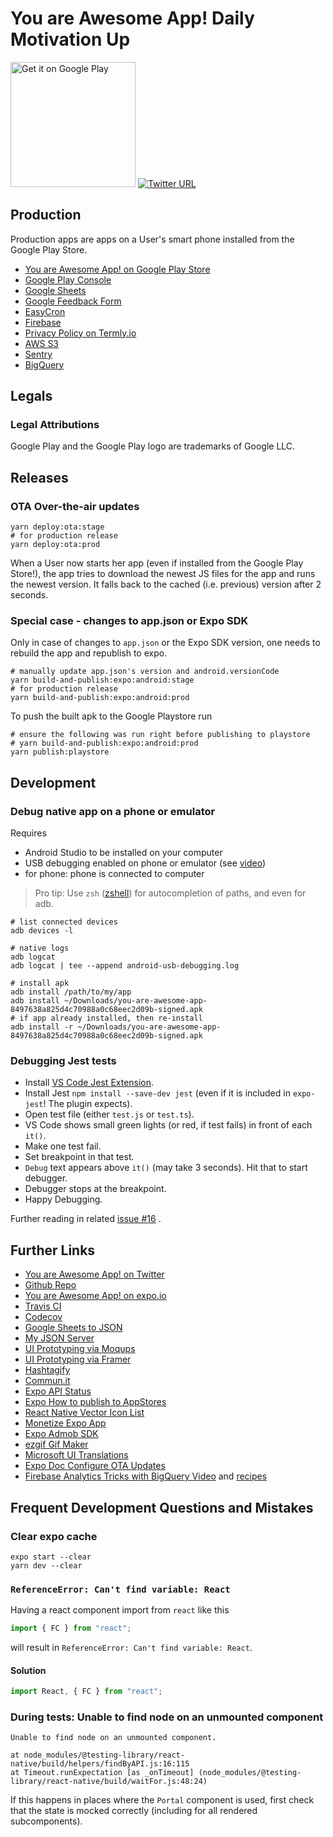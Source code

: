 # You are Awesome App! Daily Motivation Up

<a href='https://play.google.com/store/apps/details?id=eu.kraenz.youareawesomeapp&pcampaignid=pcampaignidMKT-Other-global-all-co-prtnr-py-PartBadge-Mar2515-1'><img alt='Get it on Google Play' src='https://play.google.com/intl/en_us/badges/static/images/badges/en_badge_web_generic.png' width="200"/></a>
[![Twitter URL](https://img.shields.io/twitter/url/https/twitter.com/fold_left.svg?style=social&label=Follow%20%40YouareAwesomeA2)](https://twitter.com/YouareAwesomeA2?ref_src=twsrc%5Etfw)

## Production

Production apps are apps on a User's smart phone installed from the Google Play Store.

- [You are Awesome App! on Google Play Store](https://play.google.com/store/apps/details?id=eu.kraenz.youareawesomeapp)
- [Google Play Console](https://play.google.com/apps/publish/)
- [Google Sheets](https://docs.google.com/spreadsheets/)
- [Google Feedback Form](https://docs.google.com/forms/d/1Ta0uvtyu36AI8v9rBJ_2d87Y0yNejEMOe8juLXKcwrY/edit)
- [EasyCron](https://www.easycron.com/user)
- [Firebase](https://console.firebase.google.com/u/0/project/youareawesomeapp-c8835/overview)
- [Privacy Policy on Termly.io](https://app.termly.io/dashboard/website/548360/privacy-policy)
- [AWS S3](https://s3.console.aws.amazon.com/s3/home?region=eu-central-1)
- [Sentry](https://sentry.io/organizations/you-are-awesome-app/issues/)
- [BigQuery](https://console.cloud.google.com/bigquery?project=youareawesomeapp-c8835)

## Legals

### Legal Attributions

Google Play and the Google Play logo are trademarks of Google LLC.

## Releases

### OTA Over-the-air updates

```shell
yarn deploy:ota:stage
# for production release
yarn deploy:ota:prod
```

When a User now starts her app (even if installed from the Google Play Store!), the app tries to download the newest JS files for the app and runs the newest version. It falls back to the cached (i.e. previous) version after 2 seconds.

### Special case - changes to app.json or Expo SDK

Only in case of changes to `app.json` or the Expo SDK version, one needs to rebuild the app and republish to expo.

```shell
# manually update app.json's version and android.versionCode
yarn build-and-publish:expo:android:stage
# for production release
yarn build-and-publish:expo:android:prod
```

To push the built apk to the Google Playstore run

```shell
# ensure the following was run right before publishing to playstore
# yarn build-and-publish:expo:android:prod
yarn publish:playstore
```

## Development

### Debug native app on a phone or emulator

Requires

- Android Studio to be installed on your computer
- USB debugging enabled on phone or emulator (see [video](https://www.youtube.com/watch?v=Yxqq7bT1K2A))
- for phone: phone is connected to computer

> Pro tip: Use `zsh` ([zshell](https://ohmyz.sh/)) for autocompletion of paths, and even for adb.

```shell
# list connected devices
adb devices -l

# native logs
adb logcat
adb logcat | tee --append android-usb-debugging.log

# install apk
adb install /path/to/my/app
adb install ~/Downloads/you-are-awesome-app-8497638a825d4c70988a0c68eec2d09b-signed.apk
# if app already installed, then re-install
adb install -r ~/Downloads/you-are-awesome-app-8497638a825d4c70988a0c68eec2d09b-signed.apk
```

### Debugging Jest tests

- Install [VS Code Jest Extension](https://marketplace.visualstudio.com/items?itemName=Orta.vscode-jest).
- Install Jest `npm install --save-dev jest` (even if it is included in `expo-jest`! The plugin expects).
- Open test file (either `test.js` or `test.ts`).
- VS Code shows small green lights (or red, if test fails) in front of each `it()`.
- Make one test fail.
- Set breakpoint in that test.
- `Debug` text appears above `it()` (may take 3 seconds). Hit that to start debugger.
- Debugger stops at the breakpoint.
- Happy Debugging.

Further reading in related [issue #16](https://github.com/proSingularity/you-are-awesome-app/issues/16#issuecomment-544240073) .

## Further Links

- [You are Awesome App! on Twitter](https://twitter.com/YouareAwesomeA2)
- [Github Repo](https://github.com/proSingularity/you-are-awesome-app)
- [You are Awesome App! on expo.io](https://expo.io/@mirolaos/you-are-awesome-app)
- [Travis CI](https://travis-ci.com/proSingularity/you-are-awesome-app)
- [Codecov](https://codecov.io/gh/proSingularity/you-are-awesome-app)
- [Google Sheets to JSON](http://gsx2json.com/)
- [My JSON Server](https://my-json-server.typicode.com)
- [UI Prototyping via Moqups](https://app.moqups.com/pczu8pWcIi/edit/page/aa9df7b72)
- [UI Prototyping via Framer](https://framer.com/projects/examples)
- [Hashtagify](https://hashtagify.me/hashtag/app)
- [Commun.it](https://commun.it/)
- [Expo API Status](https://status.expo.io/#)
- [Expo How to publish to AppStores](https://docs.expo.io/distribution/uploading-apps/)
- [React Native Vector Icon List](https://oblador.github.io/react-native-vector-icons/)
- [Monetize Expo App](https://medium.com/leckr-react-native-graphql-apollo-tutorials/monetisation-of-your-react-native-app-7c63241c4460)
- [Expo Admob SDK](https://docs.expo.io/versions/latest/sdk/admob/)
- [ezgif Gif Maker](https://ezgif.com/maker)
- [Microsoft UI Translations](https://www.microsoft.com/en-us/language)
- [Expo Doc Configure OTA Updates](https://docs.expo.io/versions/latest/guides/configuring-ota-updates/)
- [Firebase Analytics Tricks with BigQuery Video](https://www.youtube.com/watch?v=pxNrkjBeHpw) and [recipes](https://gist.github.com/ToddKerpelman/eec3e60c0a5e0bd720d8991bd45487cb)

## Frequent Development Questions and Mistakes

### Clear expo cache

```shell
expo start --clear
yarn dev --clear
```

### `ReferenceError: Can't find variable: React`

Having a react component import from `react` like this

```typescript
import { FC } from "react";
```

will result in `ReferenceError: Can't find variable: React`.

#### Solution

```typescript
import React, { FC } from "react";
```

### During tests: Unable to find node on an unmounted component

```log
Unable to find node on an unmounted component.

at node_modules/@testing-library/react-native/build/helpers/findByAPI.js:16:115
at Timeout.runExpectation [as _onTimeout] (node_modules/@testing-library/react-native/build/waitFor.js:48:24)
```

If this happens in places where the `Portal` component is used, first check that the state is mocked correctly (including for all rendered subcomponents).
